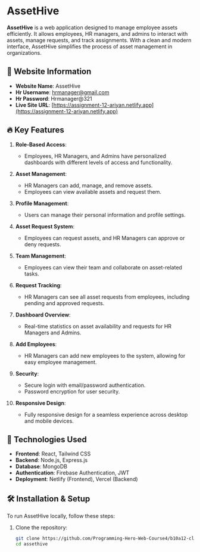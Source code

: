 # AssetHive

**AssetHive** is a web application designed to manage employee assets efficiently. It allows employees, HR managers, and admins to interact with assets, manage requests, and track assignments. With a clean and modern interface, AssetHive simplifies the process of asset management in organizations.

## 📝 Website Information

- **Website Name**: AssetHive
- **Hr Username**: hrmanager@gmail.com
- **Hr Password**: Hrmanager@321
- **Live Site URL**: [https://assignment-12-ariyan.netlify.app](https://assignment-12-ariyan.netlify.app) 

## 🔥 Key Features

1. **Role-Based Access**:
   - Employees, HR Managers, and Admins have personalized dashboards with different levels of access and functionality.

2. **Asset Management**:
   - HR Managers can add, manage, and remove assets.
   - Employees can view available assets and request them.

3. **Profile Management**:
   - Users can manage their personal information and profile settings.

4. **Asset Request System**:
   - Employees can request assets, and HR Managers can approve or deny requests.

5. **Team Management**:
   - Employees can view their team and collaborate on asset-related tasks.

6. **Request Tracking**:
   - HR Managers can see all asset requests from employees, including pending and approved requests.

7. **Dashboard Overview**:
   - Real-time statistics on asset availability and requests for HR Managers and Admins.

8. **Add Employees**:
   - HR Managers can add new employees to the system, allowing for easy employee management.

9. **Security**:
   - Secure login with email/password authentication.
   - Password encryption for user security.

10. **Responsive Design**:
    - Fully responsive design for a seamless experience across desktop and mobile devices.

## 🚀 Technologies Used

- **Frontend**: React, Tailwind CSS
- **Backend**: Node.js, Express.js
- **Database**: MongoDB
- **Authentication**: Firebase Authentication, JWT
- **Deployment**: Netlify (Frontend), Vercel (Backend)

## 🛠️ Installation & Setup

To run AssetHive locally, follow these steps:

1. Clone the repository:
   ```bash
   git clone https://github.com/Programming-Hero-Web-Course4/b10a12-client-side-ariyan-321.git
   cd assethive
